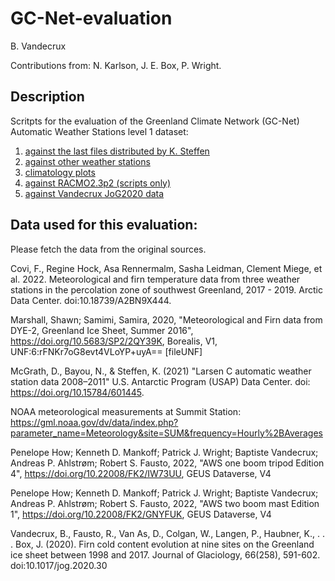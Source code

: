 # GC-Net-evaluation

B. Vandecrux

Contributions from: N. Karlson, J. E. Box, P. Wright. 

## Description

Scritpts for the evaluation of the Greenland Climate Network (GC-Net) Automatic Weather Stations level 1 dataset:
1) [against the last files distributed by K. Steffen](https://github.com/GEUS-Glaciology-and-Climate/GC-Net-evaluation/blob/master/out/L1_vs_historical_files/report_toc.md)
2) [against other weather stations](https://github.com/GEUS-Glaciology-and-Climate/GC-Net-evaluation/blob/master/out/L1_vs_other_AWS/report_toc.md)
3) [climatology plots](https://github.com/GEUS-Glaciology-and-Climate/GC-Net-evaluation/tree/master/out/L1_climatologies)
4) [against RACMO2.3p2 (scripts only)](https://github.com/GEUS-Glaciology-and-Climate/GC-Net-evaluation/blob/master/GC-Net-evaluation_vs_RACMO.py)
5) [against Vandecrux JoG2020 data](https://github.com/GEUS-Glaciology-and-Climate/GC-Net-evaluation/blob/master/GC-Net_L1_vs_JoG_data.py)

## Data used for this evaluation:
Please fetch the data from the original sources.

Covi, F., Regine Hock, Asa Rennermalm, Sasha Leidman, Clement Miege, et al. 2022. Meteorological and firn temperature data from three weather stations in the percolation zone of southwest Greenland, 2017 - 2019. Arctic Data Center. doi:10.18739/A2BN9X444. 

Marshall, Shawn; Samimi, Samira, 2020, "Meteorological and Firn data from DYE-2, Greenland Ice Sheet, Summer 2016", https://doi.org/10.5683/SP2/2QY39K, Borealis, V1, UNF:6:rFNKr7oG8evt4VLoYP+uyA== [fileUNF] 

McGrath, D., Bayou, N., & Steffen, K. (2021) "Larsen C automatic weather station data 2008–2011" U.S. Antarctic Program (USAP) Data Center. doi: https://doi.org/10.15784/601445. 

NOAA meteorological measurements at Summit Station: https://gml.noaa.gov/dv/data/index.php?parameter_name=Meteorology&site=SUM&frequency=Hourly%2BAverages

Penelope How; Kenneth D. Mankoff; Patrick J. Wright; Baptiste Vandecrux; Andreas P. Ahlstrøm; Robert S. Fausto, 2022, "AWS one boom tripod Edition 4", https://doi.org/10.22008/FK2/IW73UU, GEUS Dataverse, V4 

Penelope How; Kenneth D. Mankoff; Patrick J. Wright; Baptiste Vandecrux; Andreas P. Ahlstrøm; Robert S. Fausto, 2022, "AWS two boom mast Edition 1", https://doi.org/10.22008/FK2/GNYFUK, GEUS Dataverse, V4 

Vandecrux, B., Fausto, R., Van As, D., Colgan, W., Langen, P., Haubner, K., . . . Box, J. (2020). Firn cold content evolution at nine sites on the Greenland ice sheet between 1998 and 2017. Journal of Glaciology, 66(258), 591-602. doi:10.1017/jog.2020.30
